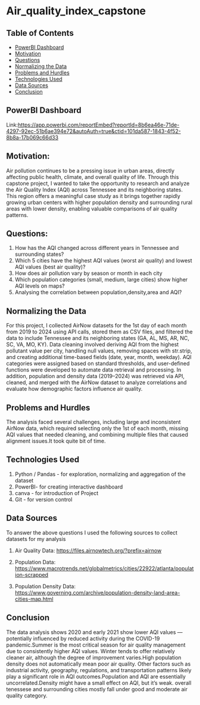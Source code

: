 # Air_quality_index_capstone






## Table of Contents
* [PowerBI Dashboard](#powerbi-dashboard)
* [Motivation](#motivation)
* [Questions](#questions)
* [Normalizing the Data](#normalizing-the-data)
* [Problems and Hurdles](#problems-and-hurdles)
* [Technologies Used](#technologies-used)
* [Data Sources](#data-sources)
* [Conclusion](#conclusion)


## PowerBI Dashboard
Link:https://app.powerbi.com/reportEmbed?reportId=8b6ea46e-71de-4297-92ec-51b6ae394e72&autoAuth=true&ctid=101da587-1843-4f52-8b8a-17b069c66d33

## Motivation:
Air pollution continues to be a pressing issue in urban areas, directly affecting public health, climate, and overall quality of life. Through this capstone project, I wanted to take the opportunity to research and analyze the Air Quality Index (AQI) across Tennessee and its neighboring states. This region offers a meaningful case study as it brings together rapidly growing urban centers with higher population density and surrounding rural areas with lower density, enabling valuable comparisons of air quality patterns.

## Questions:
1) How has the AQI changed across different years in Tennessee and surrounding states?
2) Which 5 cities have the highest AQI values (worst air quality) and lowest AQI values (best air quality)?
3) How does air pollution vary by season or month in each city
4) Which population categories (small, medium, large cities) show higher AQI levels on maps? 
5) Analysing the correlation between population,density,area and AQI?

## Normalizing the Data

For this project, I collected AirNow datasets for the 1st day of each month from 2019 to 2024 using API calls, stored them as CSV files, and filtered the data to include Tennessee and its neighboring states (GA, AL, MS, AR, NC, SC, VA, MO, KY). Data cleaning involved deriving AQI from the highest pollutant value per city, handling null values, removing spaces with str.strip, and creating additional time-based fields (date, year, month, weekday). AQI categories were assigned based on standard thresholds, and user-defined functions were developed to automate data retrieval and processing.
In addition, population and density data (2019–2024) was retrieved via API, cleaned, and merged with the AirNow dataset to analyze correlations and evaluate how demographic factors influence air quality.

## Problems and Hurdles
The analysis faced several challenges, including large and inconsistent AirNow data, which required selecting only the 1st of each month, missing AQI values that needed cleaning, and combining multiple files that caused alignment issues.It took quite bit of time.

## Technologies Used
1) Python / Pandas - for exploration, normalizing and aggregation of the dataset
2) PowerBI- for creating interactive dashboard
3) canva - for introduction of Project
4) Git - for version control

## Data Sources
To answer the above questions I used the following sources to collect datasets for my analysis

1) Air Quality Data:
 https://files.airnowtech.org/?prefix=airnow

2) Population Data: 
https://www.macrotrends.net/globalmetrics/cities/22922/atlanta/population-scrapped 

34) Population Density Data:  
https://www.governing.com/archive/population-density-land-area-cities-map.html

## Conclusion
The data analysis shows 2020 and early 2021 show lower AQI values — potentially influenced by reduced activity during the COVID-19 pandemic.Summer is the most critical season for air quality management due to consistently higher AQI values.
Winter tends to offer relatively cleaner air, although the degree of improvement varies.High population density does not automatically mean poor air quality.
Other factors such as industrial activity, geography, regulations, and transportation patterns likely play a significant role in AQI outcomes.Population and AQI are essentially uncorrelated.Density might have a small effect on AQI, but it’s weak.
overall tenessese and surrounding cities mostly fall under good and moderate air quality category.

